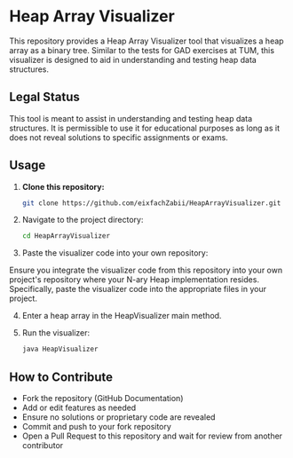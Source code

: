 # Heap Array Visualizer

This repository provides a Heap Array Visualizer tool that visualizes a heap array as a binary tree. Similar to the tests for GAD exercises at TUM, this visualizer is designed to aid in understanding and testing heap data structures.

## Legal Status

This tool is meant to assist in understanding and testing heap data structures. It is permissible to use it for educational purposes as long as it does not reveal solutions to specific assignments or exams.

## Usage

1. **Clone this repository:**

   ```bash
   git clone https://github.com/eixfachZabii/HeapArrayVisualizer.git
   
2. Navigate to the project directory:

   ```bash
   cd HeapArrayVisualizer

3. Paste the visualizer code into your own repository:

Ensure you integrate the visualizer code from this repository into your own project's repository where your N-ary Heap implementation resides. Specifically, paste the visualizer code into the appropriate files in your project.

4. Enter a heap array in the HeapVisualizer main method.

5. Run the visualizer:

    ```bash
   java HeapVisualizer
    
## How to Contribute

- Fork the repository (GitHub Documentation)
- Add or edit features as needed
- Ensure no solutions or proprietary code are revealed
- Commit and push to your fork repository
- Open a Pull Request to this repository and wait for review from another contributor
